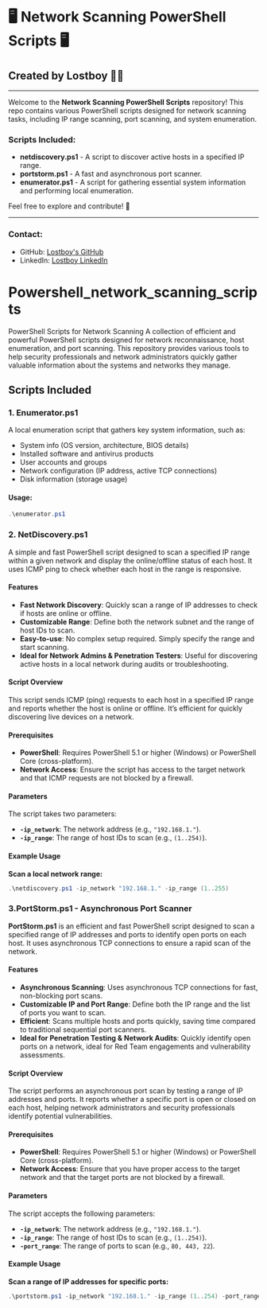 # 🖥️ **Network Scanning PowerShell Scripts** 🖥️

## Created by **Lostboy** 🦸‍♂️

---

Welcome to the **Network Scanning PowerShell Scripts** repository! This repo contains various PowerShell scripts designed for network scanning tasks, including IP range scanning, port scanning, and system enumeration. 

### Scripts Included:
- **netdiscovery.ps1** - A script to discover active hosts in a specified IP range.
- **portstorm.ps1** - A fast and asynchronous port scanner.
- **enumerator.ps1** - A script for gathering essential system information and performing local enumeration.

Feel free to explore and contribute! 🚀

---

### Contact:
- GitHub: [Lostboy's GitHub](https://github.com/3107)
- LinkedIn: [Lostboy LinkedIn](https://www.linkedin.com/in/divyanshu-gupta-sec3107)

# Powershell_network_scanning_scripts
PowerShell Scripts for Network Scanning  A collection of efficient and powerful PowerShell scripts designed for network reconnaissance, host enumeration, and port scanning. This repository provides various tools to help security professionals and network administrators quickly gather valuable information about the systems and networks they manage.
## Scripts Included

### 1. **Enumerator.ps1**
A local enumeration script that gathers key system information, such as:
- System info (OS version, architecture, BIOS details)
- Installed software and antivirus products
- User accounts and groups
- Network configuration (IP address, active TCP connections)
- Disk information (storage usage)

#### Usage:
```powershell
.\enumerator.ps1
```

### 2. **NetDiscovery.ps1** 
A simple and fast PowerShell script designed to scan a specified IP range within a given network and display the online/offline status of each host. It uses ICMP ping to check whether each host in the range is responsive.

#### Features
- **Fast Network Discovery**: Quickly scan a range of IP addresses to check if hosts are online or offline.
- **Customizable Range**: Define both the network subnet and the range of host IDs to scan.
- **Easy-to-use**: No complex setup required. Simply specify the range and start scanning.
- **Ideal for Network Admins & Penetration Testers**: Useful for discovering active hosts in a local network during audits or troubleshooting.

#### Script Overview
This script sends ICMP (ping) requests to each host in a specified IP range and reports whether the host is online or offline. It’s efficient for quickly discovering live devices on a network.

#### Prerequisites
- **PowerShell**: Requires PowerShell 5.1 or higher (Windows) or PowerShell Core (cross-platform).
- **Network Access**: Ensure the script has access to the target network and that ICMP requests are not blocked by a firewall.

#### Parameters
The script takes two parameters:

- **`-ip_network`**: The network address (e.g., `"192.168.1."`).
- **`-ip_range`**: The range of host IDs to scan (e.g., `(1..254)`).

#### Example Usage

**Scan a local network range:**

```powershell
.\netdiscovery.ps1 -ip_network "192.168.1." -ip_range (1..255)
```

### 3.PortStorm.ps1 - Asynchronous Port Scanner

**PortStorm.ps1** is an efficient and fast PowerShell script designed to scan a specified range of IP addresses and ports to identify open ports on each host. It uses asynchronous TCP connections to ensure a rapid scan of the network.

#### Features
- **Asynchronous Scanning**: Uses asynchronous TCP connections for fast, non-blocking port scans.
- **Customizable IP and Port Range**: Define both the IP range and the list of ports you want to scan.
- **Efficient**: Scans multiple hosts and ports quickly, saving time compared to traditional sequential port scanners.
- **Ideal for Penetration Testing & Network Audits**: Quickly identify open ports on a network, ideal for Red Team engagements and vulnerability assessments.

#### Script Overview
The script performs an asynchronous port scan by testing a range of IP addresses and ports. It reports whether a specific port is open or closed on each host, helping network administrators and security professionals identify potential vulnerabilities.

#### Prerequisites
- **PowerShell**: Requires PowerShell 5.1 or higher (Windows) or PowerShell Core (cross-platform).
- **Network Access**: Ensure that you have proper access to the target network and that the target ports are not blocked by a firewall.

#### Parameters
The script accepts the following parameters:

- **`-ip_network`**: The network address (e.g., `"192.168.1."`).
- **`-ip_range`**: The range of host IDs to scan (e.g., `(1..254)`).
- **`-port_range`**: The range of ports to scan (e.g., `80, 443, 22`).

#### Example Usage

**Scan a range of IP addresses for specific ports:**

```powershell
.\portstorm.ps1 -ip_network "192.168.1." -ip_range (1..254) -port_range (80, 443, 22)
```
